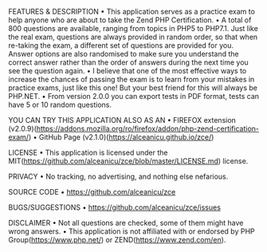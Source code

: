 FEATURES & DESCRIPTION
•    This application serves as a practice exam to help anyone who are about to take the Zend PHP Certification.
•    A total of 800 questions are available, ranging from topics in PHP5 to PHP7.1. Just like the real exam, questions are always provided in random order, so that when re-taking the exam, a different set of questions are provided for you. Answer options are also randomised to make sure you understand the correct answer rather than the order of answers during the next time you see the question again.
•    I believe that one of the most effective ways to increase the chances of passing the exam is to learn from your mistakes in practice exams, just like this one! But your best friend for this will always be PHP.NET.
•    From version 2.0.0 you can export tests in PDF format, tests can have 5 or 10 random questions.

YOU CAN TRY THIS APPLICATION ALSO AS AN
•    FIREFOX extension (v2.0.9)(https://addons.mozilla.org/ro/firefox/addon/php-zend-certification-exam/)
•    GitHub Page (v2.1.0)(https://alceanicu.github.io/zce/)

LICENSE
•    This application is licensed under the MIT(https://github.com/alceanicu/zce/blob/master/LICENSE.md) license.

PRIVACY
•    No tracking, no advertising, and nothing else nefarious.

SOURCE CODE
•    https://github.com/alceanicu/zce

BUGS/SUGGESTIONS
•    https://github.com/alceanicu/zce/issues

DISCLAIMER
•    Not all questions are checked, some of them might have wrong answers.
•    This application is not affiliated with or endorsed by PHP Group(https://www.php.net/) or ZEND(https://www.zend.com/en).
